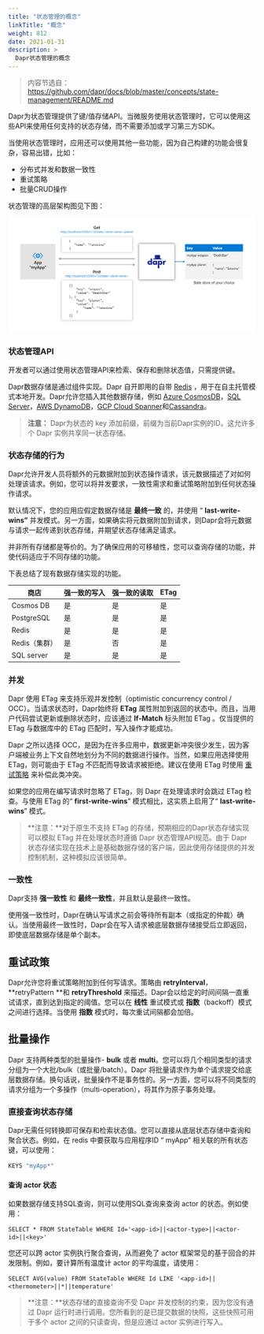 ```yaml
---
title: "状态管理的概念"
linkTitle: "概念"
weight: 812
date: 2021-01-31
description: >
  Dapr状态管理的概念
---
```



> 内容节选自：https://github.com/dapr/docs/blob/master/concepts/state-management/README.md

Dapr为状态管理提供了键/值存储API。当微服务使用状态管理时，它可以使用这些API来使用任何支持的状态存储，而不需要添加或学习第三方SDK。

当使用状态管理时，应用还可以使用其他一些功能，因为自己构建的功能会很复杂，容易出错，比如：

- 分布式并发和数据一致性
- 重试策略
- 批量CRUD操作

状态管理的高层架构图见下图：

![](images/state_management.png)

### 状态管理API

开发者可以通过使用状态管理API来检索、保存和删除状态值，只需提供键。

Dapr数据存储是通过组件实现。Dapr 自开即用的自带 [Redis](https://redis.io/) ，用于在自主托管模式本地开发。Dapr允许您插入其他数据存储，例如 [Azure CosmosDB](https://azure.microsoft.com/services/cosmos-db/)，[SQL Server](https://azure.microsoft.com/services/sql-database/)，[AWS DynamoDB](https://aws.amazon.com/DynamoDB)，[GCP Cloud Spanner](https://cloud.google.com/spanner)和[Cassandra](http://cassandra.apache.org/)。

> **注意：** Dapr为状态的 key 添加前缀，前缀为当前Dapr实例的ID。这允许多个 Dapr 实例共享同一状态存储。

### 状态存储的行为

Dapr允许开发人员将额外的元数据附加到状态操作请求，该元数据描述了对如何处理该请求。例如，您可以将并发要求，一致性需求和重试策略附加到任何状态操作请求。

默认情况下，您的应用应假定数据存储是 **最终一致** 的，并使用 “ **last-write-wins”** 并发模式。另一方面，如果确实将元数据附加到请求，则Dapr会将元数据与请求一起传递到状态存储，并期望状态存储满足请求。

并非所有存储都是等价的。为了确保应用的可移植性，您可以查询存储的功能，并使代码适应于不同存储的功能。

下表总结了现有数据存储实现的功能。

| 商店          | 强一致的写入 | 强一致的读取 | ETag |
| ------------- | ------------ | ------------ | ---- |
| Cosmos DB     | 是           | 是           | 是   |
| PostgreSQL    | 是           | 是           | 是   |
| Redis         | 是           | 是           | 是   |
| Redis（集群） | 是           | 否           | 是   |
| SQL server    | 是           | 是           | 是   |

### 并发

Dapr 使用 ETag 来支持乐观并发控制（optimistic concurrency control / OCC）。当请求状态时，Dapr始终将 **ETag** 属性附加到返回的状态中。而且，当用户代码尝试更新或删除状态时，应该通过 **If-Match** 标头附加 ETag 。仅当提供的 ETag 与数据库中的 ETag 匹配时，写入操作才能成功。

Dapr 之所以选择 OCC，是因为在许多应用中，数据更新冲突很少发生，因为客户端被业务上下文自然地划分为不同的数据进行操作。当然，如果应用选择使用 ETag，则可能由于 ETag 不匹配而导致请求被拒绝。建议在使用 ETag 时使用 [重试策略](https://github.com/dapr/docs/blob/master/concepts/state-management/state-management.md#Retry-Policies) 来补偿此类冲突。

如果您的应用在编写请求时忽略了 ETag，则 Dapr 在处理请求时会跳过 ETag 检查。与使用 ETag 的“ **first-write-wins**”  模式相比，这实质上启用了“ **last-write-wins**” 模式。

> **注意：**对于原生不支持 ETag 的存储，预期相应的Dapr状态存储实现可以模拟 ETag 并在处理状态时遵循 Dapr 状态管理API规范。由于 Dapr 状态存储实现在技术上是基础数据存储的客户端，因此使用存储提供的并发控制机制，这种模拟应该很简单。

### 一致性

Dapr支持 **强一致性** 和 **最终一致性**，并且默认是最终一致性。

使用强一致性时，Dapr在确认写请求之前会等待所有副本（或指定的仲裁）确认。当使用最终一致性时，Dapr会在写入请求被底层数据存储接受后立即返回，即使底层数据存储是单个副本。

## 重试政策

Dapr允许您将重试策略附加到任何写请求。策略由 **retryInterval**，**retryPattern **和 **retryThreshold** 来描述。Dapr会以给定的时间间隔一直重试请求，直到达到指定的阈值。您可以在 **线性** 重试模式或 **指数**（backoff）模式之间进行选择。当使用 **指数** 模式时，每次重试间隔都会加倍。

## 批量操作

Dapr 支持两种类型的批量操作- **bulk** 或者 **multi**。您可以将几个相同类型的请求分组为一个大批/bulk（或批量/batch）。Dapr 将批量请求作为单个请求提交给底层数据存储。换句话说，批量操作不是事务性的。另一方面，您可以将不同类型的请求分组为一个多操作（multi-operation），将其作为原子事务处理。

### 直接查询状态存储

Dapr无需任何转换即可保存和检索状态值。您可以直接从底层状态存储中查询和聚合状态。例如，在 redis 中要获取与应用程序ID “ myApp” 相关联的所有状态键，可以使用：

```bash
KEYS "myApp*"
```

#### 查询 actor 状态

如果数据存储支持SQL查询，则可以使用SQL查询来查询 actor 的状态。例如使用：

```
SELECT * FROM StateTable WHERE Id='<app-id>||<actor-type>||<actor-id>||<key>'
```

您还可以跨 actor 实例执行聚合查询，从而避免了 actor 框架常见的基于回合的并发限制。例如，要计算所有温度计 actor 的平均温度，请使用：

```
SELECT AVG(value) FROM StateTable WHERE Id LIKE '<app-id>||<thermometer>||*||temperature'
```

> **注意：**状态存储的直接查询不受 Dapr 并发控制的约束，因为您没有通过 Dapr 运行时进行调用。您所看到的是已提交数据的快照，这些快照可用于多个 actor 之间的只读查询，但是应通过 actor 实例进行写入。









